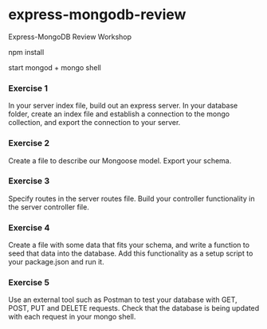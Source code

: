 # express-mongodb-review

Express-MongoDB Review Workshop

npm install

start mongod + mongo shell

### Exercise 1

In your server index file, build out an express server.
In your database folder, create an index file and establish a connection to the mongo collection, and export the connection to your server.

### Exercise 2

Create a file to describe our Mongoose model.
Export your schema.

### Exercise 3

Specify routes in the server routes file.
Build your controller functionality in the server controller file.

### Exercise 4

Create a file with some data that fits your schema, and write a function to seed that data into the database. Add this functionality as a setup script to your package.json and run it.

### Exercise 5

Use an external tool such as Postman to test your database with GET, POST, PUT and DELETE requests. Check that the database is being updated with each request in your mongo shell.
